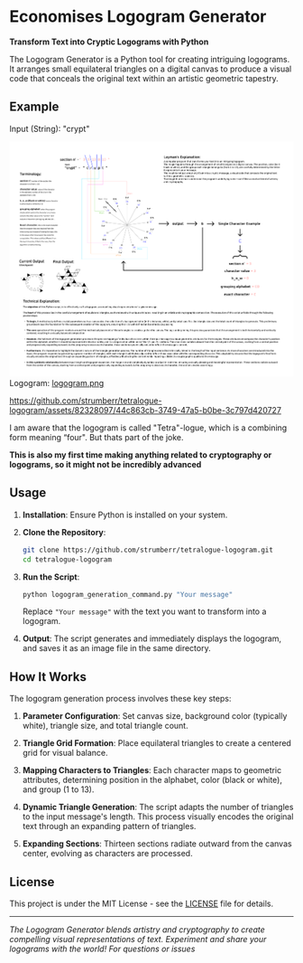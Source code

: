 # Economises Logogram Generator 

**Transform Text into Cryptic Logograms with Python**

The Logogram Generator is a Python tool for creating intriguing logograms. It arranges small equilateral triangles on a digital canvas to produce a visual code that conceals the original text within an artistic geometric tapestry.

## Example

Input (String): "crypt"

![alt text](assets/tetralogue.png)
Logogram: [logogram.png](assets/tetralogue.png)

https://github.com/strumberr/tetralogue-logogram/assets/82328097/44c863cb-3749-47a5-b0be-3c797d420727

I am aware that the logogram is called "Tetra"-logue, which is a combining form meaning “four". But thats part of the joke.

**This is also my first time making anything related to cryptography or logograms, so it might not be incredibly advanced**

## Usage

1. **Installation**: Ensure Python is installed on your system.

2. **Clone the Repository**:

    ```bash
    git clone https://github.com/strumberr/tetralogue-logogram.git
    cd tetralogue-logogram
    ```

3. **Run the Script**:

    ```bash
    python logogram_generation_command.py "Your message"
    ```

   Replace `"Your message"` with the text you want to transform into a logogram.

4. **Output**: The script generates and immediately displays the logogram, and saves it as an image file in the same directory.

## How It Works

The logogram generation process involves these key steps:

1. **Parameter Configuration**: Set canvas size, background color (typically white), triangle size, and total triangle count.

2. **Triangle Grid Formation**: Place equilateral triangles to create a centered grid for visual balance.

3. **Mapping Characters to Triangles**: Each character maps to geometric attributes, determining position in the alphabet, color (black or white), and group (1 to 13).

4. **Dynamic Triangle Generation**: The script adapts the number of triangles to the input message's length. This process visually encodes the original text through an expanding pattern of triangles.

5. **Expanding Sections**: Thirteen sections radiate outward from the canvas center, evolving as characters are processed.


## License

This project is under the MIT License - see the [LICENSE](LICENSE) file for details.

---

*The Logogram Generator blends artistry and cryptography to create compelling visual representations of text. Experiment and share your logograms with the world! For questions or issues*
